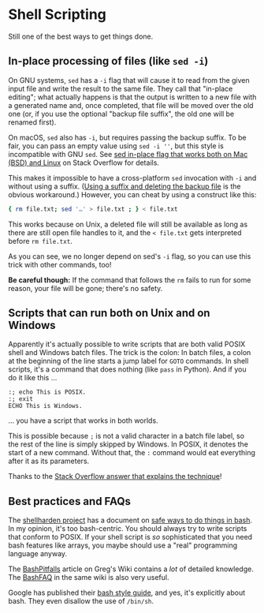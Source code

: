 # Shell Scripting

Still one of the best ways to get things done.

## In-place processing of files (like `sed -i`)

On GNU systems, `sed` has a `-i` flag that will cause it to read from the given input file and write the result to the same file. 
They call that "in-place editing"; what actually happens is that the output is written to a new file with a generated name and, once completed, that file will be moved over the old one (or, if you use the optional "backup file suffix", the old one will be renamed first).

On macOS, `sed` also has `-i`, but requires passing the backup suffix. 
To be fair, you can pass an empty value using `sed -i ''`, but this style is incompatible with GNU `sed`. 
See [sed in-place flag that works both on Mac (BSD) and Linux](https://stackoverflow.com/q/5694228) on Stack Overflow for details.

This makes it impossible to have a cross-platform `sed` invocation with `-i` and without using a suffix. 
([Using a suffix and deleting the backup file](https://stackoverflow.com/a/22084103) is the obvious workaround.)
However, you can cheat by using a construct like this:

```sh
{ rm file.txt; sed '…' > file.txt ; } < file.txt
```

This works because on Unix, a deleted file will still be available as long as there are still open file handles to it, and the `< file.txt` gets interpreted before `rm file.txt`.

As you can see, we no longer depend on sed's `-i` flag, so you can use this trick with other commands, too!

**Be careful though:** If the command that follows the `rm` fails to run for some reason, your file will be gone; there's no safety.

## Scripts that can run both on Unix and on Windows

Apparently it's actually possible to write scripts that are both valid POSIX shell and Windows batch files. 
The trick is the colon: 
In batch files, a colon at the beginning of the line starts a jump label for `GOTO` commands. 
In shell scripts, it's a command that does nothing (like `pass` in Python). 
And if you do it like this …

```
:; echo This is POSIX.
:; exit
ECHO This is Windows.
```

… you have a script that works in both worlds.

This is possible because `;` is not a valid character in a batch file label, so the rest of the line is simply skipped by Windows. 
In POSIX, it denotes the start of a new command. 
Without that, the `:` command would eat everything after it as its parameters.

Thanks to the [Stack Overflow answer that explains the technique](https://stackoverflow.com/a/17623721/417040)!

## Best practices and FAQs

The [shellharden project](https://github.com/anordal/shellharden) has a document on [safe ways to do things in bash](https://github.com/anordal/shellharden/blob/master/how_to_do_things_safely_in_bash.md). 
In my opinion, it's too bash-centric. 
You should always try to write scripts that conform to POSIX. 
If your shell script is _so_ sophisticated that you need bash features like arrays, you maybe should use a "real" programming language anyway.

The [BashPitfalls](http://mywiki.wooledge.org/BashPitfalls) article on Greg's Wiki contains a _lot_ of detailed knowledge. 
The [BashFAQ](https://mywiki.wooledge.org/BashFAQ) in the same wiki is also very useful.

Google has published their [bash style guide](https://google.github.io/styleguide/shell.xml), and yes, it's explicitly about bash. 
They even disallow the use of `/bin/sh`.
